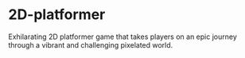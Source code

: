# 2D-platformer
Exhilarating 2D platformer game that takes players on an epic journey through a vibrant and challenging pixelated world.

